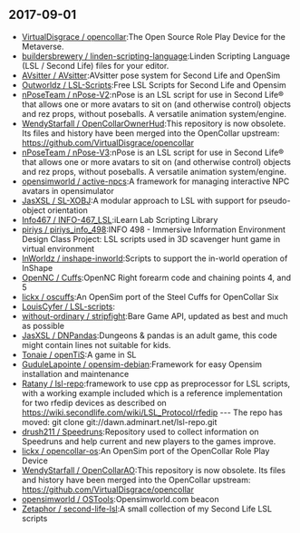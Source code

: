 ## 2017-09-01

* [VirtualDisgrace / opencollar](https://github.com/VirtualDisgrace/opencollar):The Open Source Role Play Device for the Metaverse.
* [buildersbrewery / linden-scripting-language](https://github.com/buildersbrewery/linden-scripting-language):Linden Scripting Language (LSL / Second Life) files for your editor.
* [AVsitter / AVsitter](https://github.com/AVsitter/AVsitter):AVsitter pose system for Second Life and OpenSim
* [Outworldz / LSL-Scripts](https://github.com/Outworldz/LSL-Scripts):Free LSL Scripts for Second Life and Opensim
* [nPoseTeam / nPose-V2](https://github.com/nPoseTeam/nPose-V2):nPose is an LSL script for use in Second Life® that allows one or more avatars to sit on (and otherwise control) objects and rez props, without poseballs. A versatile animation system/engine.
* [WendyStarfall / OpenCollarOwnerHud](https://github.com/WendyStarfall/OpenCollarOwnerHud):This repository is now obsolete. Its files and history have been merged into the OpenCollar upstream: https://github.com/VirtualDisgrace/opencollar
* [nPoseTeam / nPose-V3](https://github.com/nPoseTeam/nPose-V3):nPose is an LSL script for use in Second Life® that allows one or more avatars to sit on (and otherwise control) objects and rez props, without poseballs. A versatile animation system/engine.
* [opensimworld / active-npcs](https://github.com/opensimworld/active-npcs):A framework for managing interactive NPC avatars in opensimulator
* [JasXSL / SL-XOBJ](https://github.com/JasXSL/SL-XOBJ):A modular approach to LSL with support for pseudo-object orientation
* [Info467 / INFO-467_LSL](https://github.com/Info467/INFO-467_LSL):iLearn Lab Scripting Library
* [piriys / piriys_info_498](https://github.com/piriys/piriys_info_498):INFO 498 - Immersive Information Environment Design Class Project: LSL scripts used in 3D scavenger hunt game in virtual environment
* [InWorldz / inshape-inworld](https://github.com/InWorldz/inshape-inworld):Scripts to support the in-world operation of InShape
* [OpenNC / Cuffs](https://github.com/OpenNC/Cuffs):OpenNC Right forearm code and chaining points 4, and 5
* [lickx / oscuffs](https://github.com/lickx/oscuffs):An OpenSim port of the Steel Cuffs for OpenCollar Six
* [LouisCyfer / LSL-scripts](https://github.com/LouisCyfer/LSL-scripts):
* [without-ordinary / stripfight](https://github.com/without-ordinary/stripfight):Bare Game API, updated as best and much as possible
* [JasXSL / DNPandas](https://github.com/JasXSL/DNPandas):Dungeons & pandas is an adult game, this code might contain lines not suitable for kids.
* [Tonaie / openTiS](https://github.com/Tonaie/openTiS):A game in SL
* [GuduleLapointe / opensim-debian](https://github.com/GuduleLapointe/opensim-debian):Framework for easy Opensim installation and maintenance
* [Ratany / lsl-repo](https://github.com/Ratany/lsl-repo):framework to use cpp as preprocessor for LSL scripts, with a working example included which is a reference implementation for two rfedip devices as described on https://wiki.secondlife.com/wiki/LSL_Protocol/rfedip --- The repo has moved: git clone git://dawn.adminart.net/lsl-repo.git
* [drush211 / Speedruns](https://github.com/drush211/Speedruns):Repository used to collect information on Speedruns and help current and new players to the games improve.
* [lickx / opencollar-os](https://github.com/lickx/opencollar-os):An OpenSim port of the OpenCollar Role Play Device
* [WendyStarfall / OpenCollarAO](https://github.com/WendyStarfall/OpenCollarAO):This repository is now obsolete. Its files and history have been merged into the OpenCollar upstream: https://github.com/VirtualDisgrace/opencollar
* [opensimworld / OSTools](https://github.com/opensimworld/OSTools):Opensimworld.com beacon
* [Zetaphor / second-life-lsl](https://github.com/Zetaphor/second-life-lsl):A small collection of my Second Life LSL scripts
